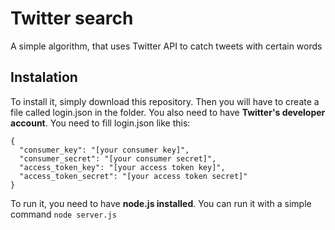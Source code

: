 # Twitter search
A simple algorithm, that uses Twitter API to catch tweets with certain words

## Instalation
To install it, simply download this repository. Then you will have to create a file called login.json in the folder. You also need to have **Twitter's developer account**. You need to fill login.json like this:

```
{
  "consumer_key": "[your consumer key]",
  "consumer_secret": "[your consumer secret]",
  "access_token_key": "[your access token key]",
  "access_token_secret": "[your access token secret]"
}

```

 To run it, you need to have **node.js installed**. You can run it with a simple command ```node server.js```
